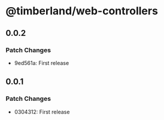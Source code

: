 # @timberland/web-controllers

## 0.0.2

### Patch Changes

- 9ed561a: First release

## 0.0.1

### Patch Changes

- 0304312: First release
